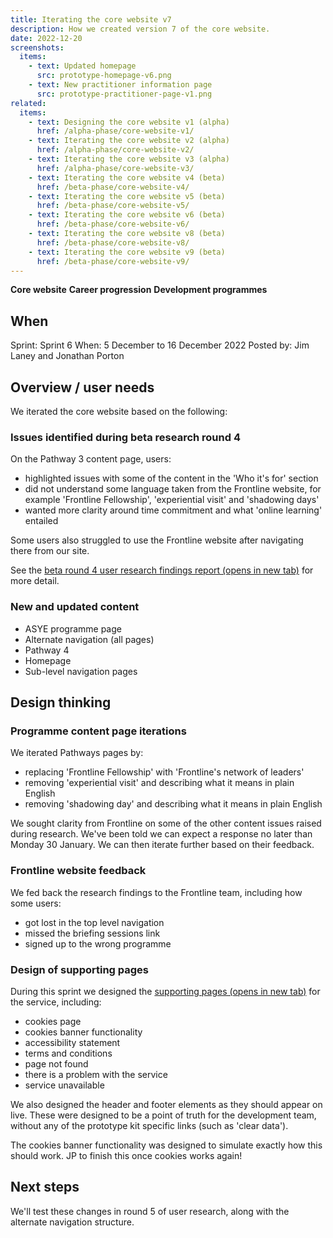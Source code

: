 ```yaml
---
title: Iterating the core website v7
description: How we created version 7 of the core website.
date: 2022-12-20
screenshots:
  items:
    - text: Updated homepage
      src: prototype-homepage-v6.png
    - text: New practitioner information page
      src: prototype-practitioner-page-v1.png
related:
  items:
    - text: Designing the core website v1 (alpha)
      href: /alpha-phase/core-website-v1/
    - text: Iterating the core website v2 (alpha)
      href: /alpha-phase/core-website-v2/
    - text: Iterating the core website v3 (alpha)
      href: /alpha-phase/core-website-v3/
    - text: Iterating the core website v4 (beta)
      href: /beta-phase/core-website-v4/
    - text: Iterating the core website v5 (beta)
      href: /beta-phase/core-website-v5/
    - text: Iterating the core website v6 (beta)
      href: /beta-phase/core-website-v6/
    - text: Iterating the core website v8 (beta)
      href: /beta-phase/core-website-v8/
    - text: Iterating the core website v9 (beta)
      href: /beta-phase/core-website-v9/
---
```


<strong class="govuk-tag govuk-tag--turquoise">Core website</strong>&nbsp;<strong class="govuk-tag govuk-tag--purple">Career progression</strong>&nbsp;<strong class="govuk-tag govuk-tag--blue">Development programmes</strong>

## When
Sprint: Sprint 6
When: 5 December to 16 December 2022
Posted by: Jim Laney and Jonathan Porton

## Overview / user needs
We iterated the core website based on the following:

### Issues identified during beta research round 4

On the Pathway 3 content page, users:
  - highlighted issues with some of the content in the 'Who it's for' section
  - did not understand some language taken from the Frontline website, for example 'Frontline Fellowship', 'experiential visit' and 'shadowing days'
  - wanted more clarity around time commitment and what 'online learning' entailed

Some users also struggled to use the Frontline website after navigating there from our site.

See the <a href="https://docs.google.com/presentation/d/18i8lvGJL9-YLO5xgmtbZ-Nn1r2Yz23cYGSFbW6VjVeY/edit?usp=share_link" target="_blank">beta round 4 user research findings report (opens in new tab)</a> for more detail.

### New and updated content

- ASYE programme page
- Alternate navigation (all pages)
- Pathway 4
- Homepage
- Sub-level navigation pages

## Design thinking

### Programme content page iterations
We iterated Pathways pages by:

- replacing 'Frontline Fellowship' with 'Frontline's network of leaders'
- removing 'experiential visit' and describing what it means in plain English
- removing 'shadowing day' and describing what it means in plain English

We sought clarity from Frontline on some of the other content issues raised during research. We've been told we can expect a response no later than Monday 30 January. We can then iterate further based on their feedback.

### Frontline website feedback
We fed back the research findings to the Frontline team, including how some users:
- got lost in the top level navigation
- missed the briefing sessions link
- signed up to the wrong programme

### Design of supporting pages
During this sprint we designed the <a href="https://vcf-sw-career-dev-prototype.herokuapp.com/supporting-pages/list-of-pages" target="_blank">supporting pages (opens in new tab)</a> for the service, including:
- cookies page
- cookies banner functionality
- accessibility statement
- terms and conditions
- page not found
- there is a problem with the service
- service unavailable

We also designed the header and footer elements as they should appear on live. These were designed to be a point of truth for the development team, without any of the prototype kit specific links (such as 'clear data').

The cookies banner functionality was designed to simulate exactly how this should work. JP to finish this once cookies works again!

## Next steps
We'll test these changes in round 5 of user research, along with the alternate navigation structure.
